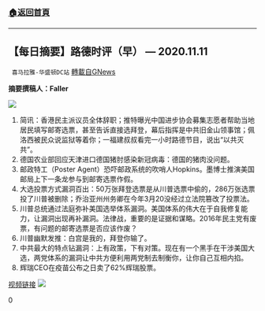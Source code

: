 ###  [:house:返回首頁](https://github.com/ourhimalayas/txt)
---

## 【每日摘要】路德时评（早） &#8212; 2020.11.11
` 喜马拉雅-华盛顿DC站` [轉載自GNews](https://gnews.org/zh-hans/548429/)

**摘要撰稿人：Faller**


![](https://gnews-media-offload.s3.amazonaws.com/wp-content/uploads/2020/11/10090837/Header-ZH-1-3.jpg)


1. 简讯：香港民主派议员全体辞职；推特曝光中国进步协会募集志愿者帮助当地居民填写邮寄选票，甚至告诉直接选拜登，幕后指挥是中共旧金山领事馆；佩洛西被民众说监狱等着你；一福建叔叔看完一小时路德节目，说出“以共灭共”。
2. 德国农业部回应天津进口德国猪肘感染新冠病毒：德国的猪肉没问题。
3. 邮政特工（Poster Agent）恐吓邮政系统的吹哨人Hopkins。墨博士推演美国邮局上下一条龙参与到邮寄选票作假。
4. 大选投票方式漏洞百出：50万张拜登选票是从川普选票中偷的，286万张选票投了川普被删除；乔治亚州州务卿在今年3月20没经过立法院篡改了投票法。
5. 川普总统通过法庭弥补美国选举体系漏洞。美国体系的伟大在于自我修复能力，让漏洞出现再补漏洞。法律战，重要的是证据和谋略。2016年民主党有废票，有问题的邮寄选票是否应该作废？
6. 川普幽默发推：白宫是我的，拜登你输了。
7. 中共最大的特点钻漏洞：上有政策，下有对策。现在有一个黑手在干涉美国大选，两党体系的漏洞让中共方便利用两党制去制衡你，让你自己互相内掐。
8. 辉瑞CEO在疫苗公布之日卖了62%辉瑞股票。


[视频链接](https://www.youtube.com/watch?v=MyFwnbp-Tog)
![](https://gnews-media-offload.s3.amazonaws.com/wp-content/uploads/2020/11/10090758/Footer-ZH-2.jpg)


0
